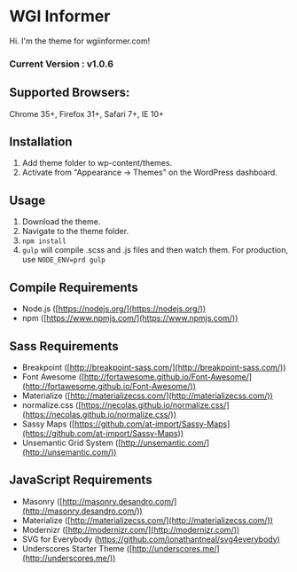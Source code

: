 # WGI Informer
Hi. I'm the theme for wgiinformer.com!

### Current Version : v1.0.6

## Supported Browsers:
Chrome 35+, Firefox 31+, Safari 7+, IE 10+

## Installation
1. Add theme folder to wp-content/themes.
2. Activate from "Appearance -> Themes" on the WordPress dashboard.

## Usage
1. Download the theme.
2. Navigate to the theme folder.
3. `npm install`
4. `gulp` will compile .scss and .js files and then watch them. For production, use `NODE_ENV=prd gulp`

## Compile Requirements
- Node.js ([https://nodejs.org/](https://nodejs.org/))
- npm ([https://www.npmjs.com/](https://www.npmjs.com/))

## Sass Requirements
- Breakpoint ([http://breakpoint-sass.com/](http://breakpoint-sass.com/))
- Font Awesome ([http://fortawesome.github.io/Font-Awesome/](http://fortawesome.github.io/Font-Awesome/))
- Materialize ([http://materializecss.com/](http://materializecss.com/))
- normalize.css ([https://necolas.github.io/normalize.css/](https://necolas.github.io/normalize.css/))
- Sassy Maps ([https://github.com/at-import/Sassy-Maps](https://github.com/at-import/Sassy-Maps))
- Unsemantic Grid System ([http://unsemantic.com/](http://unsemantic.com/))

## JavaScript Requirements
- Masonry ([http://masonry.desandro.com/](http://masonry.desandro.com/))
- Materialize ([http://materializecss.com/](http://materializecss.com/))
- Modernizr ([http://modernizr.com/](http://modernizr.com/))
- SVG for Everybody ([https://github.com/jonathantneal/svg4everybody)](https://github.com/jonathantneal/svg4everybody)
- Underscores Starter Theme ([http://underscores.me/](http://underscores.me/))
